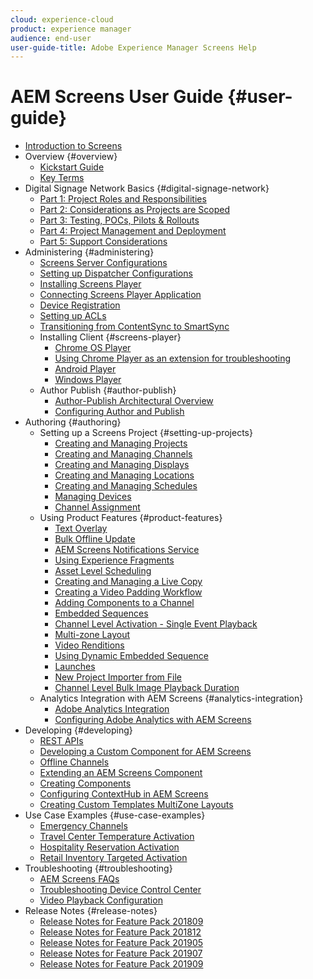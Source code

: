 ```yaml
---
cloud: experience-cloud
product: experience manager
audience: end-user
user-guide-title: Adobe Experience Manager Screens Help
---
```


# AEM Screens User Guide {#user-guide}

+ [Introduction to Screens](aem-screens-introduction.md)
+ Overview {#overview}
    + [Kickstart Guide](kickstart-for-aem-screens.md)
    + [Key Terms](screens-glossary.md)
+ Digital Signage Network Basics {#digital-signage-network}
    + [Part 1: Project Roles and Responsibilities](project-roles-responsibilities.md)
    + [Part 2: Considerations as Projects are Scoped](project-considerations.md)
    + [Part 3: Testing, POCs, Pilots & Rollouts](testing-pocs-pilots-rollouts.md)
    + [Part 4: Project Management and Deployment](project-management-and-deployment.md)
    + [Part 5: Support Considerations](support-considerations.md)
+ Administering {#administering}
    + [Screens Server Configurations](configuring-screens-introduction.md)
    + [Setting up Dispatcher Configurations](dispatcher-configurations-aem-screens.md)
    + [Installing Screens Player](installing-screens-player.md)
    + [Connecting Screens Player Application](working-with-screens-player.md)
    + [Device Registration](device-registration.md)
    + [Setting up ACLs](setting-up-acls.md)
    + [Transitioning from ContentSync to SmartSync](smartsync.md)
    + Installing Client {#screens-player}
        + [Chrome OS Player](implementing-chrome-os-player.md)
        + [Using Chrome Player as an extension for troubleshooting](using-chrome-player-as-an-extension.md)
        + [Android Player](implementing-android-player.md)
        + [Windows Player](implementing-windows-player.md)    
    + Author Publish {#author-publish}
        + [Author-Publish Architectural Overview](author-publish-architecture-overview.md)
        + [Configuring Author and Publish](author-and-publish.md)  
+ Authoring {#authoring}
    + Setting up a Screens Project {#setting-up-projects}
        + [Creating and Managing Projects](creating-a-screens-project.md)
        + [Creating and Managing Channels](managing-channels.md)
        + [Creating and Managing Displays](managing-displays.md)
        + [Creating and Managing Locations](managing-locations.md)
        + [Creating and Managing Schedules](managing-schedules.md)
        + [Managing Devices](managing-devices.md)
        + [Channel Assignment](channel-assignment.md)
    + Using Product Features {#product-features}
        + [Text Overlay](text-overlay.md)
        + [Bulk Offline Update](bulk-offline-update.md)
        + [AEM Screens Notifications Service](screens-notifications-service.md)
        + [Using Experience Fragments](experience-fragments-in-screens.md)
        + [Asset Level Scheduling](asset-level-scheduling.md)
        + [Creating and Managing a Live Copy](managing-livecopy.md)
        + [Creating a Video Padding Workflow](creating-a-video-padding-workflow.md)
        + [Adding Components to a Channel](adding-components-to-a-channel.md)
        + [Embedded Sequences](embedded-sequences.md)
        + [Channel Level Activation - Single Event Playback](channel-level-activation.md)
        + [Multi-zone Layout](multi-zone-layout-aem-screens.md)
        + [Video Renditions](generating-renditions.md)
        + [Using Dynamic Embedded Sequence](dynamic-embedded-sequences.md) 
        + [Launches](launches.md)
        + [New Project Importer from File](project-importer.md)
        + [Channel Level Bulk Image Playback Duration](channel-level-image-playback.md)
    + Analytics Integration with AEM Screens {#analytics-integration} 
        + [Adobe Analytics Integration](adobe-analytics-integration-aem-screens.md)
        + [Configuring Adobe Analytics with AEM Screens](configuring-adobe-analytics-aem-screens.md)
+ Developing {#developing}
    + [REST APIs](rest-api.md)
    + [Developing a Custom Component for AEM Screens](developing-custom-component-tutorial-develop.md)
    + [Offline Channels](offline-channels.md)
    + [Extending an AEM Screens Component](extending-component-tutorial-develop.md)
    + [Creating Components](creating-components.md)
    + [Configuring ContextHub in AEM Screens](configuring-context-hub.md)
    + [Creating Custom Templates MultiZone Layouts](creating-custom-templates-multizone-layouts.md)
+ Use Case Examples {#use-case-examples}
    + [Emergency Channels](emergency-channel.md)
    + [Travel Center Temperature Activation](local-temperature-activation.md)
    + [Hospitality Reservation Activation](hospitality-reservation-activation.md)
    + [Retail Inventory Targeted Activation](retail-inventory-activation.md)
+ Troubleshooting {#troubleshooting}
    + [AEM Screens FAQs](aem-screens-faqs.md)
    + [Troubleshooting Device Control Center](monitoring-screens.md)
    + [Video Playback Configuration](troubleshoot-videos.md)
+ Release Notes {#release-notes}
    + [Release Notes for Feature Pack 201809](screens-release-notes.md)
    + [Release Notes for Feature Pack 201812](release-notes-fp-201812.md)
    + [Release Notes for Feature Pack 201905](screens-release-notes-fp-201905.md)
    + [Release Notes for Feature Pack 201907](release-notes-fp-201907.md)
    + [Release Notes for Feature Pack 201909](release-notes-fp-201909.md)

